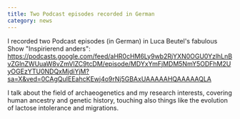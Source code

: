```yaml
---
title: Two Podcast episodes recorded in German
category: news
---
```


I recorded two Podcast episodes (in German) in Luca Beutel's fabulous Show "Inspirierend anders": https://podcasts.google.com/feed/aHR0cHM6Ly9wb2RjYXN0OGU0YzlhLnBvZGlnZWUuaW8vZmVlZC9tcDM/episode/MDYxYmFjMDM5NmY5ODFhM2UyOGEzYTU0NDQxMjdiYjM?sa=X&ved=0CAgQuIEEahcKEwj4o9rNj5GBAxUAAAAAHQAAAAAQLA

<!--more-->

I talk about the field of archaeogenetics and my research interests, covering human ancestry and genetic history, touching also things like the evolution of lactose intolerance and migrations.